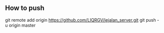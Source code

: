 ## How to push
git remote add origin https://github.com/LIQRGV/jejalan_server.git
git push -u origin master